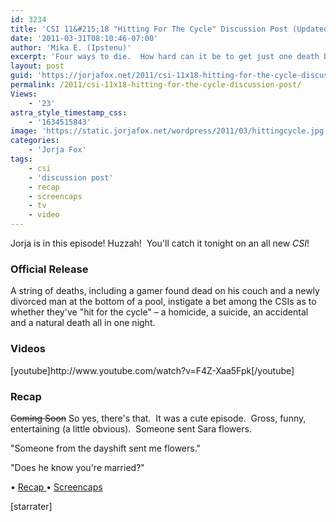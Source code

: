 ```yaml
---
id: 3234
title: 'CSI 11&#215;18 "Hitting For The Cycle" Discussion Post (Updated)'
date: '2011-03-31T08:10:46-07:00'
author: 'Mika E. (Ipstenu)'
excerpt: 'Four ways to die.  How hard can it be to get just one death by natural causes in Las Vegas? (Updated at 10:30pm ET)'
layout: post
guid: 'https://jorjafox.net/2011/csi-11x18-hitting-for-the-cycle-discussion-post/'
permalink: /2011/csi-11x18-hitting-for-the-cycle-discussion-post/
Views:
    - '23'
astra_style_timestamp_css:
    - '1634515843'
image: 'https://static.jorjafox.net/wordpress/2011/03/hittingcycle.jpg'
categories:
    - 'Jorja Fox'
tags:
    - csi
    - 'discussion post'
    - recap
    - screencaps
    - tv
    - video
---
```


Jorja is in this episode! Huzzah!  You'll catch it tonight on an all new <em>CSI</em>!
<h3>Official Release</h3>
A string of deaths, including a gamer found dead on his couch and a newly divorced man at the bottom of a pool, instigate a bet among the CSIs as to whether they've "hit for the cycle" – a homicide, a suicide, an accidental and a natural death all in one night.
<h3>Videos</h3>
[youtube]http://www.youtube.com/watch?v=F4Z-Xaa5Fpk[/youtube]
<h3>Recap</h3>
<del>Coming Soon</del> So yes, there's that.  It was a cute episode.  Gross, funny, entertaining (a little obvious).  Someone sent Sara flowers.

"Someone from the dayshift sent me flowers."

"Does he know you're married?"

• <a href="https://jorjafox.net/wiki/Hitting_for_the_Cycle">Recap
</a>• <a title="Screenshots" href="https://jorjafox.net/gallery/tv/csi/season11/hittingforthecycle/">Screencaps</a>
<a href="https://jorjafox.net/wiki/The_List"></a>

[starrater]
